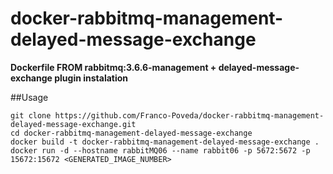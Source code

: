 docker-rabbitmq-management-delayed-message-exchange
==================

**Dockerfile FROM rabbitmq:3.6.6-management + delayed-message-exchange plugin instalation**

##Usage
```
git clone https://github.com/Franco-Poveda/docker-rabbitmq-management-delayed-message-exchange.git
cd docker-rabbitmq-management-delayed-message-exchange
docker build -t docker-rabbitmq-management-delayed-message-exchange .
docker run -d --hostname rabbitMQ06 --name rabbit06 -p 5672:5672 -p 15672:15672 <GENERATED_IMAGE_NUMBER>
```